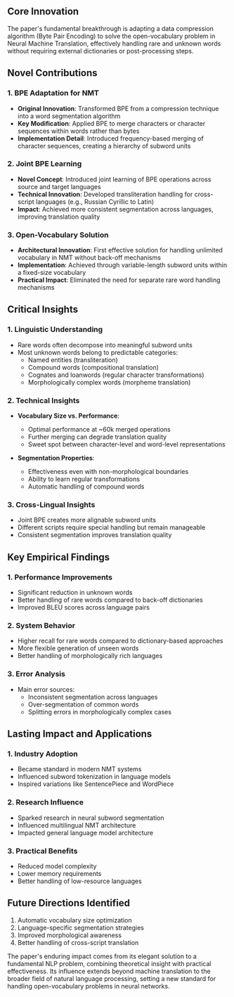 ## Core Innovation

The paper's fundamental breakthrough is adapting a data compression algorithm (Byte Pair Encoding) to solve the open-vocabulary problem in Neural Machine Translation, effectively handling rare and unknown words without requiring external dictionaries or post-processing steps.

## Novel Contributions

### 1. BPE Adaptation for NMT
- **Original Innovation**: Transformed BPE from a compression technique into a word segmentation algorithm
- **Key Modification**: Applied BPE to merge characters or character sequences within words rather than bytes
- **Implementation Detail**: Introduced frequency-based merging of character sequences, creating a hierarchy of subword units

### 2. Joint BPE Learning
- **Novel Concept**: Introduced joint learning of BPE operations across source and target languages
- **Technical Innovation**: Developed transliteration handling for cross-script languages (e.g., Russian Cyrillic to Latin)
- **Impact**: Achieved more consistent segmentation across languages, improving translation quality

### 3. Open-Vocabulary Solution
- **Architectural Innovation**: First effective solution for handling unlimited vocabulary in NMT without back-off mechanisms
- **Implementation**: Achieved through variable-length subword units within a fixed-size vocabulary
- **Practical Impact**: Eliminated the need for separate rare word handling mechanisms

## Critical Insights

### 1. Linguistic Understanding
- Rare words often decompose into meaningful subword units
- Most unknown words belong to predictable categories:
  * Named entities (transliteration)
  * Compound words (compositional translation)
  * Cognates and loanwords (regular character transformations)
  * Morphologically complex words (morpheme translation)

### 2. Technical Insights
- **Vocabulary Size vs. Performance**: 
  * Optimal performance at ~60k merged operations
  * Further merging can degrade translation quality
  * Sweet spot between character-level and word-level representations

- **Segmentation Properties**:
  * Effectiveness even with non-morphological boundaries
  * Ability to learn regular transformations
  * Automatic handling of compound words

### 3. Cross-Lingual Insights
- Joint BPE creates more alignable subword units
- Different scripts require special handling but remain manageable
- Consistent segmentation improves translation quality

## Key Empirical Findings

### 1. Performance Improvements
- Significant reduction in unknown words
- Better handling of rare words compared to back-off dictionaries
- Improved BLEU scores across language pairs

### 2. System Behavior
- Higher recall for rare words compared to dictionary-based approaches
- More flexible generation of unseen words
- Better handling of morphologically rich languages

### 3. Error Analysis
- Main error sources:
  * Inconsistent segmentation across languages
  * Over-segmentation of common words
  * Splitting errors in morphologically complex cases

## Lasting Impact and Applications

### 1. Industry Adoption
- Became standard in modern NMT systems
- Influenced subword tokenization in language models
- Inspired variations like SentencePiece and WordPiece

### 2. Research Influence
- Sparked research in neural subword segmentation
- Influenced multilingual NMT architecture
- Impacted general language model architecture

### 3. Practical Benefits
- Reduced model complexity
- Lower memory requirements
- Better handling of low-resource languages

## Future Directions Identified

1. Automatic vocabulary size optimization
2. Language-specific segmentation strategies
3. Improved morphological awareness
4. Better handling of cross-script translation

The paper's enduring impact comes from its elegant solution to a fundamental NLP problem, combining theoretical insight with practical effectiveness. Its influence extends beyond machine translation to the broader field of natural language processing, setting a new standard for handling open-vocabulary problems in neural networks.
